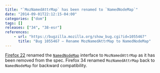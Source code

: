 ```yaml
---
title: "`MozNamedAttrMap` has been renamed to `NamedNodeMap`"
date: "2014-09-01T22:12:15-04:00"
categories: ["dom"]
tags: []
releases: ["34", "38-esr"]
references:
    - url: "https://bugzilla.mozilla.org/show_bug.cgi?id=1055467"
      title: "Bug 1055467 – Rename MozNamedAttrMap to NamedNodeMap"
---
```

[Firefox 22](https://www.fxsitecompat.dev/en-CA/docs/2013/namednodemap-has-been-renamed-to-moznamedattrmap/) renamed the [`NamedNodeMap`](https://developer.mozilla.org/docs/Web/API/NamedNodeMap) interface to `MozNamedAttrMap` as it has been removed from the spec. Firefox 34 renamed `MozNamedAttrMap` back to `NamedNodeMap` for backward compatibility.
